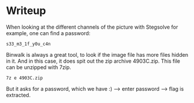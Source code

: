 # Writeup
When looking at the different channels of the picture with Stegsolve for example, one can find a password: 
```
s33_m3_1f_y0u_c4n
```
Binwalk is always a great tool, to look if the image file has more files hidden in it. And in this case, it does spit out the zip archive 4903C.zip.  This file can be unzipped with 7zip.
```
7z e 4903C.zip
```
But it asks for a password, which we have :) --> enter password --> flag is extracted.

